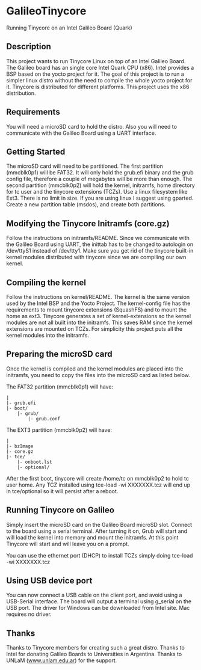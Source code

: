 
# GalileoTinycore
Running Tinycore on an Intel Galileo Board (Quark)

## Description

This project wants to run Tinycore Linux on top of an Intel Galileo Board. The Galileo board has an single core Intel Quark CPU (x86). Intel provides a BSP based on the yocto project for it.
The goal of this project is to run a simpler linux distro without the need to compile the whole yocto project for it.
Tinycore is distributed for different platforms. This project uses the x86 distribution.

## Requirements

You will need a microSD card to hold the distro.
Also you will need to communicate with the Galileo Board using a UART interface. 

## Getting Started

The microSD card will need to be partitioned. The first partition (mmcblk0p1) will be FAT32. It will only hold the grub.efi binary and the grub config file, therefore a couple of megabytes will be more than enough.
The second partition (mmcblk0p2) will hold the kernel, initramfs, home directory for tc user and the tinycore extensions (TCZs).
Use a linux filesystem like Ext3. There is no limit in size.
If you are using linux I suggest using gparted. Create a new partition table (msdos), and create both partitions.

## Modifying the Tinycore Initramfs (core.gz)

Follow the instructions on initramfs/README. Since we communicate with the Galileo Board using UART, the inittab has to be changed to autologin on /dev/ttyS1 instead of /dev/tty1. Make sure you get rid of the tinycore built-in kernel modules distributed with tinycore since we are compiling our own kernel.

## Compiling the kernel

Follow the instructions on kernel/README. The kernel is the same version used by the Intel BSP and the Yocto Project. The kernel-config file has the requirements to mount tinycore extensions (SquashFS) and to mount the home as ext3. 
Tinycore generates a set of kernel-extensions so the kernel modules are not all built into the initramfs. This saves RAM since the kernel extensions are mounted on TCZs. For simplicity this project puts all the kernel modules into the initramfs.

## Preparing the microSD card

Once the kernel is compiled and the kernel modules are placed into the initramfs, you need to copy the files into the microSD card as listed below.

The FAT32 partition (mmcblk0p1) will have:

    |
    |- grub.efi
    |- boot/
        |- grub/
            |- grub.conf 

The EXT3 partition (mmcblk0p2) will have:

    |
    |- bzImage
    |- core.gz
    |- tce/
        |- onboot.lst
        |- optional/

After the first boot, tinycore will create /home/tc on mmcblk0p2 to hold tc user home.
Any TCZ installed using tce-load -wi XXXXXXX.tcz will end up in tce/optional so it will persist after a reboot.

## Running Tinycore on Galileo

Simply insert the microSD card on the Galileo Board microSD slot. Connect to the board using a serial terminal. After turning it on, Grub will start and will load the kernel into memory and mount the initramfs. At this point Tinycore will start and will leave you on a prompt.

You can use the ethernet port (DHCP) to install TCZs simply doing tce-load -wi XXXXXXX.tcz

## Using USB device port
You can now connect a USB cable on the client port, and avoid using a USB-Serial interface. The board will output a terminal using g_serial on the USB port. The driver for Windows can be downloaded from Intel site. Mac requires no driver.

## Thanks

Thanks to Tinycore members for creating such a great distro.
Thanks to Intel for donating Galileo Boards to Universities in Argentina.
Thanks to UNLaM (www.unlam.edu.ar) for the support.
